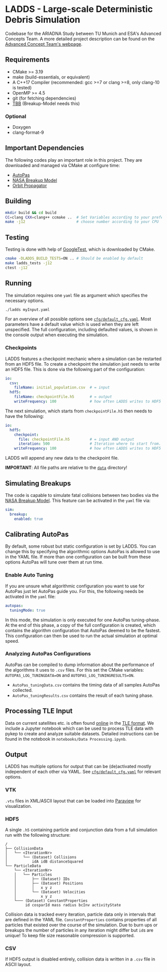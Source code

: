 # LADDS - Large-scale Deterministic Debris Simulation

Codebase for the ARIADNA Study between TU Munich and ESA's Advanced Concepts Team. A more detailed project description can be found on the [Advanced Concept Team's webpage](https://www.esa.int/gsp/ACT/projects/debris_hpc/).

## Requirements
* CMake >= 3.19
* make (build-essentials, or equivalent)
* A C++17 Compiler (recommended: gcc >=7 or clang >=8, only clang-10 is tested)
* OpenMP >= 4.5
* git (for fetching dependencies)
* [TBB](https://github.com/oneapi-src/oneTBB) (Breakup-Model needs this)

### Optional
* Doxygen
* clang-format-9

## Important Dependencies
The following codes play an important role in this project. They are downloaded and managed via CMake at configure time:
* [AutoPas](https://github.com/AutoPas/AutoPas)
* [NASA Breakup Model](https://github.com/esa/NASA-breakup-model-cpp)
* [Orbit Propagator](https://github.com/FG-TUM/OrbitPropagator)

## Building
```bash
mkdir build && cd build
CC=clang CXX=clang++ ccmake ..  # Set Variables according to your preferences
make -j12                       # choose number according to your CPU
```

## Testing
Testing is done with help of [GoogleTest](https://github.com/google/googletest), which is downloaded by CMake.
```bash
cmake -DLADDS_BUILD_TESTS=ON .. # Should be enabled by default
make ladds_tests -j12
ctest -j12
```

## Running
The simulation requires one `yaml` file as argument which specifies the necessary options.
```bash
./ladds myInput.yaml
```
For an overview of all possible options see [`cfg/default_cfg.yaml`](cfg/default_cfg.yaml). Most parameters have
a default value which is used when they are left unspecified. The full configuration, including defaulted
values, is shown in the console output when executing the simulation.

### Checkpoints
LADDS features a checkpoint mechanic where a simulation can be restarted from an HDF5 file.
To create a checkpoint the simulation just needs to write an HDF5 file.
This is done via the following part of the configuration:
```yaml
io:
  csv:
    fileName: initial_population.csv  # = input
  hdf5:
    fileName: checkpointFile.h5       # = output
    writeFrequency: 100               # how often LADDS writes to HDF5  
```

The next simulation, which starts from `checkpointFile.h5` then needs to have the following:
```yaml
io:
  hdf5:
    checkpoint:
      file: checkpointFile.h5         # = input AND output
      iteration: 500                  # Iteration where to start from.
    writeFrequency: 100               # how often LADDS writes to HDF5  
```
LADDS will append any new data to the checkpoint file.

**IMPORTANT**: All file paths are relative to the [`data`](data/) directory!

## Simulating Breakups
The code is capable to simulate fatal collisions between two bodies via the 
[NASA Breakup Model](https://github.com/esa/NASA-breakup-model-cpp). This feature can be activated in
the `yaml` file via:
```yaml
sim:
  breakup:
    enabled: true
```

## Calibrating AutoPas
By default, some robust but static configuration is set by LADDS. You can change this by specifying the
algorithmic options AutoPas is allowed to use in the YAML file. If more than one configuration can be built
from these options AutoPas will tune over them at run time.

### Enable Auto Tuning
If you are unsure what algorithmic configuration you want to use for AutoPas just let AutoPas guide you.
For this, the following needs be activated in the `yaml` file:
```yaml
autopas:
  tuningMode: true
```
In this mode, the simulation is only executed for one AutoPas tuning-phase. At the end of this phase, a copy
of the full configuration is created, which contains the algorithm configuration that AutoPas deemed to be
the fastest. This configuration can then be used to run the actual simulation at optimal speed.

### Analyzing AutoPas Configurations
AutoPas can be compiled to dump information about the performance of the algorithms it uses to `.csv` files. 
For this set the CMake variables:  `AUTOPAS_LOG_TUNINGDATA=ON` and `AUTOPAS_LOG_TUNINGRESULTS=ON`.
* `AutoPas_tuningData.csv` contains the timing data of all samples AutoPas collected.
* `AutoPas_tuningResults.csv` contains the result of each tuning phase.

## Processing TLE Input 
Data on current satellites etc. is often found [online](https://www.space-track.org/) in the [TLE format](https://en.wikipedia.org/wiki/Two-line_element_set). We include a Jupyter notebook which can be used to process TLE data with pykep to create and analyze suitable datasets. Detailed instructions can be found in the notebook in `notebooks/Data Processing.ipynb`.

## Output

LADDS has multiple options for output that can be (de)activated mostly independent of each other via YAML. See [`cfg/default_cfg.yaml`](cfg/default_cfg.yaml) for relevant options.

### VTK
`.vtu` files in XML/ASCII layout that can be loaded into [Paraview](https://www.paraview.org/) for visualization.

### HDF5
A single `.h5` containing particle and conjunction data from a full simulation run with the following structure:
```
/
├── CollisionData
│   └── <IterationNr>
│       └── (Dataset) Collisions
│           idA idB distanceSquared
└── ParticleData
    └── <IterationNr>
    │   └── Particles
    │       ├── (Dataset) IDs
    │       ├── (Dataset) Positions
    │       │   x y z
    │       └── (Dataset) Velocities
    │           x y z
    └─── (Dataset) ConstantProperties
         id cosparId mass radius bcInv activityState
```

Collision data is tracked every iteration, particle data only in intervals that are defined in the YAML file.
`ConstantProperties` contains properties of all particles that existed over the course of the simulation. 
Due to burn ups or breakups the number of particles in any iteration might differ but `id`s are unique! 
To keep file size reasonable compression is supported.

### CSV
If HDF5 output is disabled entirely, collision data is written in a `.csv` file in ASCII layout.

